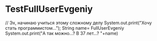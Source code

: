 # TestFullUserEvgeniy
// Эх, начинаю учиться этому сложному делу
System.out.print("Хочу стать программистом...");
String name= FullUserEvgeniy
System.out.print("А так можно...? В 37 лет...?  "+name)
